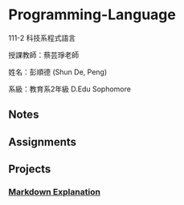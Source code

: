 # Programming-Language
111-2 科技系程式語言

授課教師：蔡芸琤老師 

姓名：彭順德 (Shun De, Peng) 

系級：教育系2年級 D.Edu Sophomore

## Notes


## Assignments 


## Projects 

### [Markdown Explanation](https://markdown.tw/)
